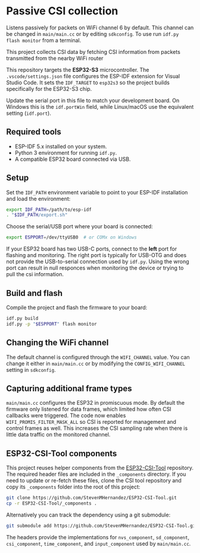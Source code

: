 # Passive CSI collection

Listens passively for packets on WiFi channel 6 by default. This channel can be changed in `main/main.cc` or by editing `sdkconfig`.
To use run `idf.py flash monitor` from a terminal.

This project collects CSI data by fetching CSI information from packets transmitted from the nearby WiFi router 

This repository targets the **ESP32-S3** microcontroller.
The `.vscode/settings.json` file configures the ESP-IDF extension for Visual Studio Code. It sets the `IDF_TARGET` to `esp32s3` so the project builds specifically for the ESP32-S3 chip.

Update the serial port in this file to match your development board. On Windows this is the `idf.portWin` field, while Linux/macOS use the equivalent setting (`idf.port`).

## Required tools

- ESP-IDF 5.x installed on your system.
- Python 3 environment for running `idf.py`.
- A compatible ESP32 board connected via USB.

## Setup

Set the `IDF_PATH` environment variable to point to your ESP-IDF installation and load the environment:

```bash
export IDF_PATH=/path/to/esp-idf
. "$IDF_PATH/export.sh"
```

Choose the serial/USB port where your board is connected:

```bash
export ESPPORT=/dev/ttyUSB0  # or COMx on Windows
```

If your ESP32 board has two USB-C ports, connect to the **left** port for
flashing and monitoring. The right port is typically for USB-OTG and does not
provide the USB-to-serial connection used by `idf.py`. Using the wrong port
can result in null responces when monitoring the device or trying to pull
the csi information. 

## Build and flash

Compile the project and flash the firmware to your board:

```bash
idf.py build
idf.py -p "$ESPPORT" flash monitor
```

## Changing the WiFi channel

The default channel is configured through the `WIFI_CHANNEL` value. You can change it either in `main/main.cc` or by modifying the `CONFIG_WIFI_CHANNEL` setting in `sdkconfig`.

## Capturing additional frame types

`main/main.cc` configures the ESP32 in promiscuous mode. By default the firmware only listened for data frames, which limited how often CSI callbacks were triggered. The code now enables `WIFI_PROMIS_FILTER_MASK_ALL` so CSI is reported for management and control frames as well. This increases the CSI sampling rate when there is little data traffic on the monitored channel.

## ESP32-CSI-Tool components

This project reuses helper components from the [ESP32-CSI-Tool](https://github.com/StevenMHernandez/ESP32-CSI-Tool) repository. The required header files are included in the `_components` directory. If you need to update or re-fetch these files, clone the CSI tool repository and copy its `_components` folder into the root of this project:

```bash
git clone https://github.com/StevenMHernandez/ESP32-CSI-Tool.git
cp -r ESP32-CSI-Tool/_components .
```

Alternatively you can track the dependency using a git submodule:

```bash
git submodule add https://github.com/StevenMHernandez/ESP32-CSI-Tool.git external/ESP32-CSI-Tool
```

The headers provide the implementations for `nvs_component`, `sd_component`, `csi_component`, `time_component`, and `input_component` used by `main/main.cc`.
